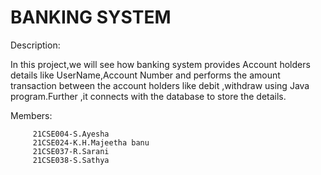 # BANKING SYSTEM

Description:

In this project,we will see how banking system provides Account holders details like UserName,Account Number and performs the amount transaction between the account holders like debit ,withdraw using Java program.Further ,it connects with the database to store the details.

Members:

         21CSE004-S.Ayesha
         21CSE024-K.H.Majeetha banu
         21CSE037-R.Sarani
         21CSE038-S.Sathya
